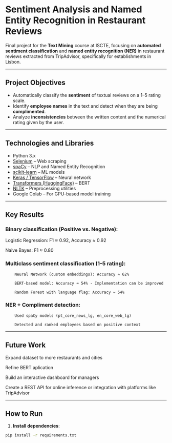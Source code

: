# Sentiment Analysis and Named Entity Recognition in Restaurant Reviews

Final project for the **Text Mining** course at ISCTE, focusing on **automated sentiment classification** and **named entity recognition (NER)** in restaurant reviews extracted from TripAdvisor, specifically for establishments in Lisbon.

---

## Project Objectives

- Automatically classify the **sentiment** of textual reviews on a 1–5 rating scale.
- Identify **employee names** in the text and detect when they are being **complimented**.
- Analyze **inconsistencies** between the written content and the numerical rating given by the user.

---

## Technologies and Libraries

- Python 3.x  
- [Selenium](https://www.selenium.dev/) – Web scraping  
- [spaCy](https://spacy.io/) – NLP and Named Entity Recognition  
- [scikit-learn](https://scikit-learn.org/) – ML models  
- [Keras / TensorFlow](https://keras.io/) – Neural network  
- [Transformers (HuggingFace)](https://huggingface.co/) – BERT  
- [NLTK](https://www.nltk.org/) – Preprocessing utilities  
- Google Colab – For GPU-based model training  
---

## Key Results

### Binary classification (Positive vs. Negative):

Logistic Regression: F1 ≈ 0.92, Accuracy ≈ 0.92

Naive Bayes: F1 ≈ 0.80

### Multiclass sentiment classification (1–5 rating):

        Neural Network (custom embeddings): Accuracy ≈ 62%

        BERT-based model: Accuracy ≈ 54% - Implementation can be improved

        Random Forest with language flag: Accuracy ≈ 54%

### NER + Compliment detection:

        Used spaCy models (pt_core_news_lg, en_core_web_lg)

        Detected and ranked employees based on positive context

---

## Future Work

Expand dataset to more restaurants and cities

Refine BERT aplication

Build an interactive dashboard for managers

Create a REST API for online inference or integration with platforms like TripAdvisor

---

## How to Run

1. **Install dependencies**:

```bash
pip install -r requirements.txt